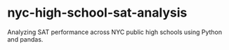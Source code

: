 # nyc-high-school-sat-analysis
Analyzing SAT performance across NYC public high schools using Python and pandas.
